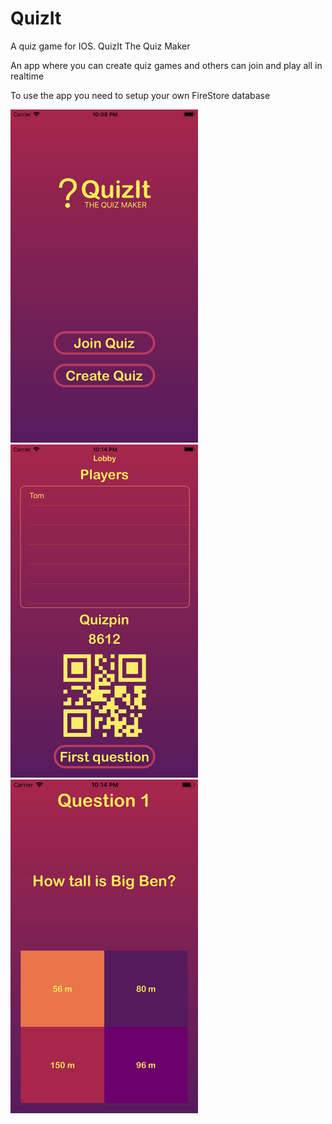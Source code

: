 # QuizIt
A quiz game for IOS. QuizIt The Quiz Maker

An app where you can create quiz games and others can join and play all in realtime

To use the app you need to setup your own FireStore database

![Image of app](https://github.com/bdDavin/QuizIt/blob/master/QuizIt-start2.png) ![Image of app](https://github.com/bdDavin/QuizIt/blob/master/QuizIt-lobby2.png) ![Image of app](https://github.com/bdDavin/QuizIt/blob/master/QuitIt-playing2.png)
